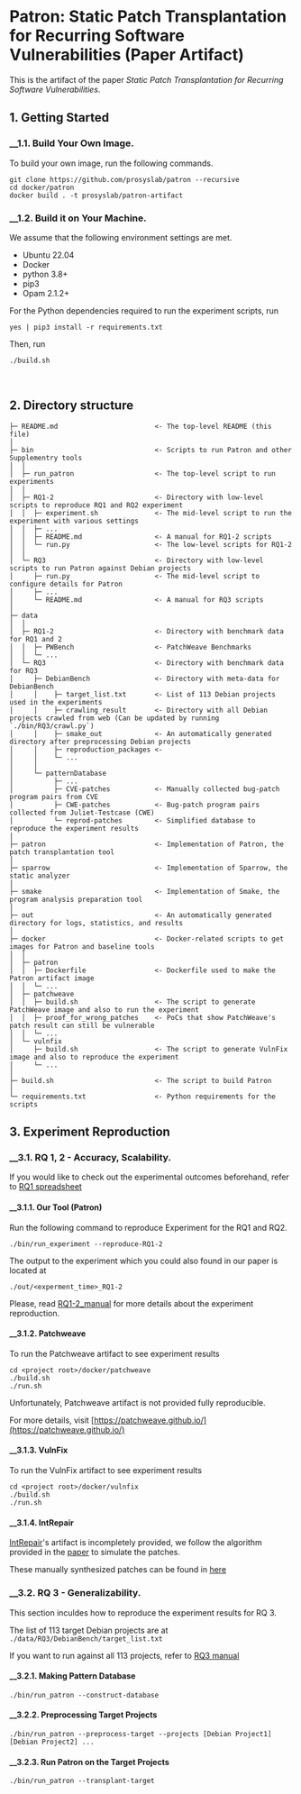 # Patron: Static Patch Transplantation for Recurring Software Vulnerabilities (Paper Artifact)

This is the artifact of the paper *Static Patch Transplantation for Recurring Software Vulnerabilities*.

## 1. Getting Started

<!-- ### __1.1. Get Image from Dockerhub. -->

### __1.1. Build Your Own Image.

To build your own image, run the following commands.

```
git clone https://github.com/prosyslab/patron --recursive
cd docker/patron
docker build . -t prosyslab/patron-artifact
```

### __1.2. Build it on Your Machine.

We assume that the following environment settings are met.
- Ubuntu 22.04
- Docker
- python 3.8+
- pip3
- Opam 2.1.2+

For the Python dependencies required to run the experiment scripts, run
```
yes | pip3 install -r requirements.txt
```

Then, run
```
./build.sh
```

&nbsp;

## 2. __Directory structure__

```
├─ README.md                        <- The top-level README (this file)
│   
├─ bin                              <- Scripts to run Patron and other Supplementry tools
│  │
│  ├─ run_patron                    <- The top-level script to run experiments
│  │
│  ├─ RQ1-2                         <- Directory with low-level scripts to reproduce RQ1 and RQ2 experiment
│  │  ├─ experiment.sh              <- The mid-level script to run the experiment with various settings
│  │  ├─ ...
│  │  ├─ README.md                  <- A manual for RQ1-2 scripts
│  │  └─ run.py                     <- The low-level scripts for RQ1-2
│  │
│  └─ RQ3                           <- Directory with low-level scripts to run Patron against Debian projects
│     ├─ run.py                     <- The mid-level script to configure details for Patron
│     ├─ ...
│     └─ README.md                  <- A manual for RQ3 scripts
│
├─ data
│  │
│  ├─ RQ1-2                         <- Directory with benchmark data for RQ1 and 2
│  │  ├─ PWBench                    <- PatchWeave Benchmarks
│  │  └─ ...
│  └─ RQ3                           <- Directory with benchmark data for RQ3
│     ├─ DebianBench                <- Directory with meta-data for DebianBench
│     │    ├─ target_list.txt       <- List of 113 Debian projects used in the experiments
│     │    ├─ crawling_result       <- Directory with all Debian projects crawled from web (Can be updated by running `./bin/RQ3/crawl.py`)
│     │    ├─ smake_out             <- An automatically generated directory after preprocessing Debian projects
│     │    ├─ reproduction_packages <-
│     │    └─ ...
│     │
│     └─ patternDatabase
│          ├─ ...
│          ├─ CVE-patches           <- Manually collected bug-patch program pairs from CVE 
│          ├─ CWE-patches           <- Bug-patch program pairs collected from Juliet-Testcase (CWE)
│          └─ reprod-patches        <- Simplified database to reproduce the experiment results
│
├─ patron                           <- Implementation of Patron, the patch transplantation tool
│
├─ sparrow                          <- Implementation of Sparrow, the static analyzer
│
├─ smake                            <- Implementation of Smake, the program analysis preparation tool
│
├─ out                              <- An automatically generated directory for logs, statistics, and results
│
├─ docker                           <- Docker-related scripts to get images for Patron and baseline tools
│  │
│  ├─ patron                        
│  │  ├─ Dockerfile                 <- Dockerfile used to make the Patron artifact image
│  │  └─ ...
│  ├─ patchweave                    
│  │  ├─ build.sh                   <- The script to generate PatchWeave image and also to run the experiment
│  │  ├─ proof_for_wrong_patches    <- PoCs that show PatchWeave's patch result can still be vulnerable
│  │  └─ ...
│  └─ vulnfix
│     ├─ build.sh                   <- The script to generate VulnFix image and also to reproduce the experiment
│     └─ ...
│
├─ build.sh                         <- The script to build Patron
│
└─ requirements.txt                 <- Python requirements for the scripts
```

## 3. Experiment Reproduction

### __3.1. RQ 1, 2 - Accuracy, Scalability.

If you would like to check out the experimental outcomes beforehand, refer to [RQ1 spreadsheet](https://docs.google.com/spreadsheets/d/1Mj6vHFTsFxV7hkIJ6hqLFhdKB-YUEd8fEpcrrrdCrkQ/edit?usp=sharing)

#### __3.1.1. Our Tool (Patron)

Run the following command to reproduce Experiment for the RQ1 and RQ2.

`./bin/run_experiment --reproduce-RQ1-2`

The output to the experiment which you could also found in our paper is located at 

`./out/<experment_time>_RQ1-2`

Please, read [RQ1-2_manual](https://github.com/prosyslab/patron-artifact/blob/master/bin/RQ1-2/README.md) for more details about the experiment reproduction.

#### __3.1.2. Patchweave

To run the Patchweave artifact to see experiment results

```
cd <project root>/docker/patchweave
./build.sh
./run.sh
```

Unfortunately, Patchweave artifact is not provided fully reproducible.

For more details, visit [https://patchweave.github.io/](https://patchweave.github.io/)

#### __3.1.3. VulnFix

To run the VulnFix artifact to see experiment results

```
cd <project root>/docker/vulnfix
./build.sh
./run.sh
```

#### __3.1.4. IntRepair

[IntRepair](https://github.com/TeamVault/IntRepair?tab=readme-ov-file)'s artifact is incompletely provided, we follow the algorithm provided in the [paper](https://ieeexplore.ieee.org/abstract/document/8862860/) to simulate the patches.

These manually synthesized patches can be found in [here](https://docs.google.com/spreadsheets/d/1Mj6vHFTsFxV7hkIJ6hqLFhdKB-YUEd8fEpcrrrdCrkQ/edit?usp=sharing)

### __3.2. RQ 3 - Generalizability.

This section inculdes how to reproduce the experiment results for RQ 3.

The list of 113 target Debian projects are at `./data/RQ3/DebianBench/target_list.txt`

If you want to run against all 113 projects, refer to [RQ3 manual](https://github.com/prosyslab/patron-artifact/blob/master/bin/RQ3/README.md)

#### __3.2.1. Making Pattern Database

```
./bin/run_patron --construct-database
```

#### __3.2.2. Preprocessing Target Projects

```
./bin/run_patron --preprocess-target --projects [Debian Project1] [Debian Project2] ...
```

#### __3.2.3. Run Patron on the Target Projects

```
./bin/run_patron --transplant-target
```
